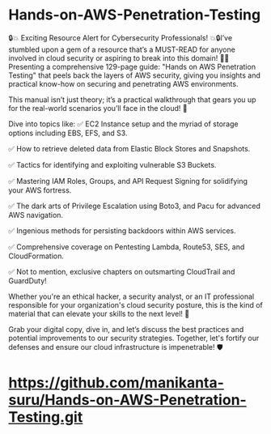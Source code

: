 # Hands-on-AWS-Penetration-Testing
🔒💥 Exciting Resource Alert for Cybersecurity Professionals! 💥🔒I’ve stumbled upon a gem of a resource that’s a MUST-READ for anyone involved in cloud security or aspiring to break into this domain! 📘💡 Presenting a comprehensive 129-page guide: "Hands on AWS Penetration Testing" that peels back the layers of AWS security, giving you insights and practical know-how on securing and penetrating AWS environments.

This manual isn’t just theory; it’s a practical walkthrough that gears you up for the real-world scenarios you’ll face in the cloud! 🚀

Dive into topics like:
✅ EC2 Instance setup and the myriad of storage options including EBS, EFS, and S3.

✅ How to retrieve deleted data from Elastic Block Stores and Snapshots.

✅ Tactics for identifying and exploiting vulnerable S3 Buckets.

✅ Mastering IAM Roles, Groups, and API Request Signing for solidifying your AWS fortress.

✅ The dark arts of Privilege Escalation using Boto3, and Pacu for advanced AWS navigation.

✅ Ingenious methods for persisting backdoors within AWS services.

✅ Comprehensive coverage on Pentesting Lambda, Route53, SES, and CloudFormation.

✅ Not to mention, exclusive chapters on outsmarting CloudTrail and GuardDuty!

Whether you're an ethical hacker, a security analyst, or an IT professional responsible for your organization's cloud security posture, this is the kind of material that can elevate your skills to the next level! 🚀

Grab your digital copy, dive in, and let’s discuss the best practices and potential improvements to our security strategies. Together, let's fortify our defenses and ensure our cloud infrastructure is impenetrable! 🛡️


# https://github.com/manikanta-suru/Hands-on-AWS-Penetration-Testing.git
